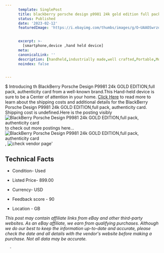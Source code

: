 ```yaml
---
      template: SinglePost
      title: blackberry porsche design p9981 24k gold edition full pack authenticity card
      status: Published
      date: '2023-02-12'
      featuredImage: 'https://i.ebayimg.com/thumbs/images/g/O~UAAOSwrzdif5s8/s-l225.jpg'
       

      excerpt: >-
        [smartphone,device ,hand held device]
      meta:
      canonicalLink: ''
      description: [handheld,industrially made,well crafted,Portable,Mobile,Compact,Convenient,Lightweight,Maneuverable,Man-portable,Miniature,Carriable,Hand-held,Light,Holdable,Transportable,Mobile device,Pocket-sized,On-the-go,Wireless,Cordless,Compact size,Convenient size, smartphone,device ,hand held device]
      noindex: false
      

---
```

$
      Introducing th BlackBerry Porsche Design P9981 24k GOLD EDITION,full pack, authenticity card from a well-known brand.This Hand-held device  is sure to be a Center of attention  in your home. [Click Here](https://www.ebay.com/itm/354059464749?hash=item526f96b02d%3Ag%3AO%7EUAAOSwrzdif5s8&mkevt=1&mkcid=1&mkrid=711-53200-19255-0&campid=%253CePNCampaignId%253E&customid=%253CreferenceId%253E&toolid=10049) to read more to learn about the shipping costs and additional details for the BlackBerry Porsche Design P9981 24k GOLD EDITION,full pack, authenticity card. Shipping cost is undefined.Here is the posting visibly ![BlackBerry Porsche Design P9981 24k GOLD EDITION,full pack, authenticity card](https://i.ebayimg.com/thumbs/images/g/O~UAAOSwrzdif5s8/s-l225.jpg) to check out more postings here... ![BlackBerry Porsche Design P9981 24k GOLD EDITION,full pack, authenticity card](https://i.ebayimg.com/images/g/O~UAAOSwrzdif5s8/s-l1200.jpg), ![check vendor page](https://origin-galleryplus.ebayimg.com/ws/web/354059464749_2_0_1/225x225.jpg,https://origin-galleryplus.ebayimg.com/ws/web/354059464749_3_0_1/225x225.jpg,https://origin-galleryplus.ebayimg.com/ws/web/354059464749_4_0_1/225x225.jpg,https://origin-galleryplus.ebayimg.com/ws/web/354059464749_5_0_1/225x225.jpg,https://origin-galleryplus.ebayimg.com/ws/web/354059464749_6_0_1/225x225.jpg,https://origin-galleryplus.ebayimg.com/ws/web/354059464749_7_0_1/225x225.jpg,https://origin-galleryplus.ebayimg.com/ws/web/354059464749_8_0_1/225x225.jpg,https://origin-galleryplus.ebayimg.com/ws/web/354059464749_9_0_1/225x225.jpg,https://origin-galleryplus.ebayimg.com/ws/web/354059464749_10_0_1/225x225.jpg,https://origin-galleryplus.ebayimg.com/ws/web/354059464749_11_0_1/225x225.jpg)'

      

 ## Technical Facts 



     
      

 - Condition- Used 


      

 - Listed Price- 899.00 


      

 - Currency- USD 


      

 - Feedback score - 90 


      

 - Location - GB 


      
      

 *_This post may contain affiliate links from eBay and other third-party websites. As an eBay affiliate, we earn from qualifying purchases. Although we do our best to keep the information up-to-date and accurate, please check the date and all details with the vendor's website before making a purchase. Not all data may be accurate._*




      -
